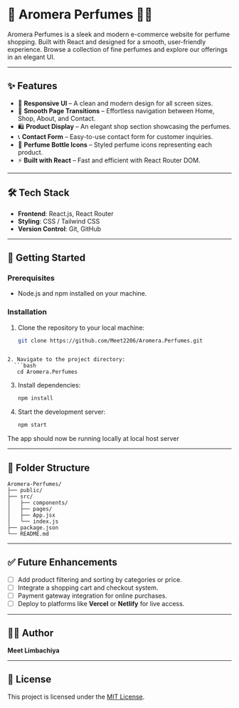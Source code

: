 # 🌸 Aromera Perfumes 🧴✨

Aromera Perfumes is a sleek and modern e-commerce website for perfume shopping. Built with React and designed for a smooth, user-friendly experience. Browse a collection of fine perfumes and explore our offerings in an elegant UI.

---

## ✨ Features

- 💄 **Responsive UI** – A clean and modern design for all screen sizes.
- 🔁 **Smooth Page Transitions** – Effortless navigation between Home, Shop, About, and Contact.
- 🛍️ **Product Display** – An elegant shop section showcasing the perfumes.
- 📞 **Contact Form** – Easy-to-use contact form for customer inquiries.
- 🧴 **Perfume Bottle Icons** – Styled perfume icons representing each product.
- ⚡ **Built with React** – Fast and efficient with React Router DOM.

---

## 🛠️ Tech Stack

- **Frontend**: React.js, React Router
- **Styling**: CSS / Tailwind CSS 
- **Version Control**: Git, GitHub

---

## 🚀 Getting Started

### Prerequisites

- Node.js and npm installed on your machine.

### Installation

1. Clone the repository to your local machine:

   ```bash
   git clone https://github.com/Meet2206/Aromera.Perfumes.git
````

2. Navigate to the project directory:
  ```bash
   cd Aromera.Perfumes
   ````

3. Install dependencies:

   ```bash
   npm install
   ```

4. Start the development server:

   ```bash
   npm start
   ```

The app should now be running locally at local host server

---

## 📁 Folder Structure

```
Aromera-Perfumes/
├── public/
├── src/
│   ├── components/
│   ├── pages/
│   ├── App.jsx
│   └── index.js
├── package.json
└── README.md
````

---

## ✅ Future Enhancements

* [ ] Add product filtering and sorting by categories or price.
* [ ] Integrate a shopping cart and checkout system.
* [ ] Payment gateway integration for online purchases.
* [ ] Deploy to platforms like **Vercel** or **Netlify** for live access.

---

## 🧑‍💻 Author

**Meet Limbachiya**

---

## 📄 License

This project is licensed under the [MIT License](LICENSE).
